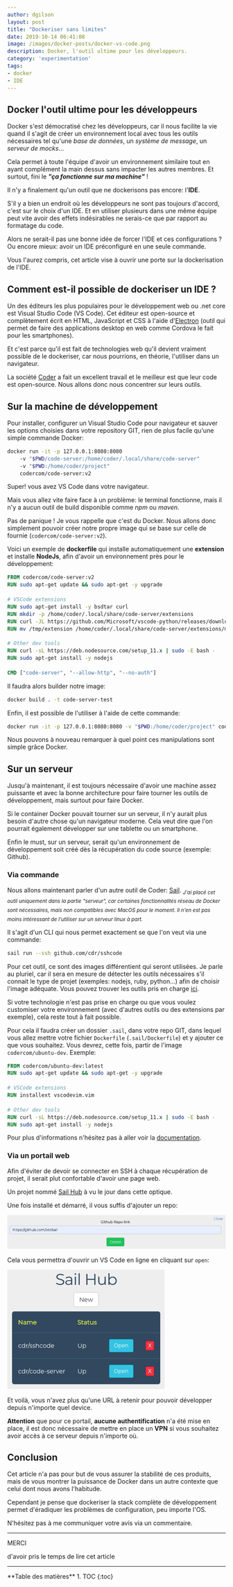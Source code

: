 ```yaml
---
author: dgilson
layout: post
title: "Dockeriser sans limites"
date: 2019-10-14 06:41:08
image: /images/docker-posts/docker-vs-code.png
description: Docker, l'outil ultime pour les développeurs.
category: 'experimentation'
tags:
- docker
- IDE
---
```


## Docker l'outil ultime pour les développeurs

Docker s'est démocratisé chez les développeurs, car il nous facilite la vie quand il s'agit de créer un environnement local avec tous les outils nécessaires tel qu'une *base de données*, un *système de message*, un *serveur de mocks*...

Cela permet à toute l'équipe d'avoir un environnement similaire tout en ayant complément la main dessus sans impacter les autres membres. Et surtout, fini le ***"ça fonctionne sur ma machine"*** !

Il n'y a finalement qu'un outil que ne dockerisons pas encore: l'**IDE**.

S'il y a bien un endroit où les développeurs ne sont pas toujours d'accord, c'est sur le choix d'un IDE. Et en utiliser plusieurs dans une même équipe peut vite avoir des effets indésirables ne serais-ce que par rapport au formatage du code.

Alors ne serait-il pas une bonne idée de forcer l'IDE et ces configurations ? Ou encore mieux: avoir un IDE préconfiguré en une seule commande.

Vous l'aurez compris, cet article vise à ouvrir une porte sur la dockerisation de l'IDE.

## Comment est-il possible de dockeriser un IDE ?

Un des éditeurs les plus populaires pour le développement web ou .net core est Visual Studio Code (VS Code). Cet éditeur est open-source et complètement écrit en HTML, JavaScript et CSS à l'aide d'[Electron](https://electronjs.org/) (outil qui permet de faire des applications desktop en web comme Cordova le fait pour les smartphones).

Et c'est parce qu'il est fait de technologies web qu'il devient vraiment possible de le dockeriser, car nous pourrions, en théorie, l'utiliser dans un navigateur.

La société [Coder](https://coder.com/) a fait un excellent travail et le meilleur est que leur code est open-source. Nous allons donc nous concentrer sur leurs outils.

## Sur la machine de développement

Pour installer, configurer un Visual Studio Code pour navigateur et sauver les options choisies dans votre repository GIT, rien de plus facile qu'une simple commande Docker:
```sh
docker run -it -p 127.0.0.1:8080:8080 
    -v "$PWD/code-server:/home/coder/.local/share/code-server"
    -v "$PWD:/home/coder/project"
    codercom/code-server:v2
```

Super! vous avez VS Code dans votre navigateur.

Mais vous allez vite faire face à un problème: le terminal fonctionne, mais il n'y a aucun outil de build disponible comme *npm* ou *maven*.

Pas de panique ! Je vous rappelle que c'est du Docker. Nous allons donc simplement pouvoir créer notre propre image qui se base sur celle de fournie (`codercom/code-server:v2`).

Voici un exemple de **dockerfile** qui installe automatiquement une **extension** et installe **NodeJs**, afin d'avoir un environnement près pour le développement:

```dockerfile
FROM codercom/code-server:v2
RUN sudo apt-get update && sudo apt-get -y upgrade

# VSCode extensions
RUN sudo apt-get install -y bsdtar curl
RUN mkdir -p /home/coder/.local/share/code-server/extensions
RUN curl -JL https://github.com/Microsoft/vscode-python/releases/download/2019.2.5558/ms-python-release.vsix | bsdtar -C /tmp -xvf - extension
RUN mv /tmp/extension /home/coder/.local/share/code-server/extensions/ms-python.python-vscode-2.0.3

# Other dev tools
RUN curl -sL https://deb.nodesource.com/setup_11.x | sudo -E bash -
RUN sudo apt-get install -y nodejs

CMD ["code-server", "--allow-http", "--no-auth"]
```

Il faudra alors builder notre image:
```sh
docker build . -t code-server-test
```

Enfin, il est possible de l'utiliser à l'aide de cette commande:
```sh
docker run -it -p 127.0.0.1:8080:8080 -v "$PWD:/home/coder/project" code-server-test:latest
```

Nous pouvons à nouveau remarquer à quel point ces manipulations sont simple grâce Docker.

## Sur un serveur

Jusqu'à maintenant, il est toujours nécessaire d'avoir une machine assez puissante et avec la bonne architecture pour faire tourner les outils de développement, mais surtout pour faire Docker.

Si le container Docker pouvait tourner sur un serveur, il n'y aurait plus besoin d'autre chose qu'un navigateur moderne. Cela veut dire que l'on pourrait également développer sur une tablette ou un smartphone.

Enfin le must, sur un serveur, serait qu'un environnement de développement soit créé dès la récupération du code source (exemple: Github).

### Via commande

Nous allons maintenant parler d'un autre outil de Coder: [Sail](https://sail.dev).
<sub>*J'ai placé cet outil uniquement dans la partie "serveur", car certaines fonctionnalités réseau de Docker sont nécessaires, mais non compatibles avec MacOS pour le moment. Il n'en est pas moins intéressant de l'utiliser sur un serveur linux à part.*</sub>

Il s'agit d'un CLI qui nous permet exactement se que l'on veut via une commande:
```sh
sail run --ssh github.com/cdr/sshcode
```

Pour cet outil, ce sont des images différentient qui seront utilisées. Je parle au pluriel, car il sera en mesure de détecter les outils nécessaires s'il connait le type de projet (exemples: nodejs, ruby, python...) afin de choisir l'image adéquate. Vous pouvez trouver les outils pris en charge [ici](https://hub.docker.com/search?q=codercom%2Fubuntu-dev&type=image).

Si votre technologie n'est pas prise en charge ou que vous voulez customiser votre environnement (avec d'autres outils ou des extensions par exemple), cela reste tout à fait possible.

Pour cela il faudra créer un dossier `.sail`, dans votre repo GIT, dans lequel vous allez mettre votre fichier `Dockerfile` (`.sail/Dockerfile`) et y ajouter ce que vous souhaitez. Vous devrez, cette fois, partir de l'image `codercom/ubuntu-dev`. Exemple:
```dockerfile
FROM codercom/ubuntu-dev:latest
RUN sudo apt-get update && sudo apt-get -y upgrade

# VSCode extensions
RUN installext vscodevim.vim

# Other dev tools
RUN curl -sL https://deb.nodesource.com/setup_11.x | sudo -E bash -
RUN sudo apt-get install -y nodejs
```

Pour plus d'informations n'hésitez pas à aller voir la [documentation](https://sail.dev/docs/introduction/).

### Via un portail web

Afin d'éviter de devoir se connecter en SSH à chaque récupération de projet, il serait plut confortable d'avoir une page web.

Un projet nommé [Sail Hub](https://github.com/gilsdav/sail-hub) à vu le jour dans cette optique.

Une fois installé et démarré, il vous suffis d'ajouter un repo:

![stail-add-repo](/images/docker-posts/sail-hub2.png)

Cela vous permettra d'ouvrir un VS Code en ligne en cliquant sur `open`:

![stail-list](/images/docker-posts/sail-hub1.png)

Et voilà, vous n'avez plus qu'une URL à retenir pour pouvoir développer depuis n'importe quel device.

**Attention** que pour ce portail, **aucune authentification** n'a été mise en place, il est donc nécessaire de mettre en place un **VPN** si vous souhaitez avoir accès à ce serveur depuis n'importe où.


## Conclusion

Cet article n'a pas pour but de vous assurer la stabilité de ces produits, mais de vous montrer la puissance de Docker dans un autre contexte que celui dont nous avons l'habitude.

Cependant je pense que dockeriser la stack complète de développement permet d'éradiquer les problèmes de configuration, peu importe l'OS.

N'hésitez pas à me communiquer votre avis via un commentaire.

---

<div class="gratitude">
    <span>MERCI</span>
    <p>d'avoir pris le temps de lire cet article</p>
</div>

---

<div id="toc"></div>
**Table des matières**
1. TOC
{:toc}

